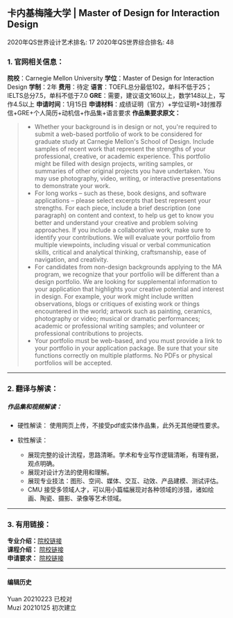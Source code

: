 ## 卡内基梅隆大学 | Master of Design for Interaction Design

2020年QS世界设计艺术排名: 17
2020年QS世界综合排名: 48

### 1. 官网相关信息：

**院校**：Carnegie Mellon University
**学位**：Master of Design for Interaction Design
**学制**：2年
**费用**：待定
**语言**：TOEFL总分最低102，单科不低于25；IELTS总分7.5，单科不低于7.0
**GRE**：需要，建议语文160以上，数学148以上，写作4.5以上
**申请时间**：1月15日
**申请材料**：成绩证明（官方）+学位证明+3封推荐信+GRE+个人简历+动机信+作品集+语言要求
**作品集要求原文：**

> - Whether your background is in design or not, you're required to submit a web-based portfolio of work to be considered for graduate study at Carnegie Mellon's School of Design. Include samples of recent work that represent the strengths of your professional, creative, or academic experience. This portfolio might be filled with design projects, writing samples, or summaries of other original projects you have undertaken. You may use photography, video, writing, or interactive presentations to demonstrate your work.
> - For long works – such as these, book designs, and software applications – please select excerpts that best represent your strengths. For each piece, include a brief description (one paragraph) on content and context, to help us get to know you better and understand your creative and problem solving approaches. If you include a collaborative work, make sure to identify your contributions.
We will evaluate your portfolio from multiple viewpoints, including visual or verbal communication skills, critical and analytical thinking, craftsmanship, ease of navigation, and creativity.
> - For candidates from non-design backgrounds applying to the MA program, we recognize that your portfolio will be different than a design portfolio. We are looking for supplemental information to your application that highlights your creative potential and interest in design. For example, your work might include written observations, blogs or critiques of existing work or things encountered in the world; artwork such as painting, ceramics, photography or video; musical or dramatic performances; academic or professional writing samples; and volunteer or professional contributions to projects.
> - Your portfolio must be web-based, and you must provide a link to your portfolio in your application package. Be sure that your site functions correctly on multiple platforms. No PDFs or physical portfolios will be accepted.

---

### 2. 翻译与解读：

##### 作品集和视频解读：
- 硬性解读：
使用网页上传，不接受pdf或实体作品集，此外无其他硬性要求。

- 软性解读：
  - 展现完整的设计流程，思路清晰。学术和专业写作逻辑清晰，有理有据，观点明确。
  - 展现对设计方法的使用和理解。
  - 展现专业技法：图形、空间、媒体、交互、动效、产品建模、测试评估。
  - CMU 接受多领域人才，可以用小篇幅展现对各种领域的涉猎，诸如绘画、陶瓷、摄影、录像等艺术领域。
---

### 3. 有用链接：

**专业介绍：**[院校链接](https://design.cmu.edu/content/master-design)  
**课程介绍：** [院校链接](https://design.cmu.edu/apply/grad)  
**申请要求：** [院校链接](https://www.hcii.cmu.edu/academics/mhci/application)


---


#### 编辑历史
Yuan 20210223 已校对  
Muzi 20210125 初次建立
